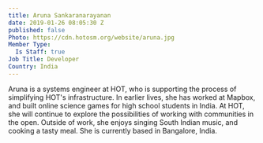 ```yaml
---
title: Aruna Sankaranarayanan
date: 2019-01-26 08:05:30 Z
published: false
Photo: https://cdn.hotosm.org/website/aruna.jpg
Member Type:
  Is Staff: true
Job Title: Developer
Country: India
---
```


Aruna is a systems engineer at HOT, who is supporting the process of simplifying
 HOT's infrastructure. In earlier lives, she has worked at Mapbox, and
 built online science games for high school students in India. At HOT, she will
 continue to explore the possibilities of working with communities in the open.
 Outside of work, she enjoys singing South Indian music, and cooking a tasty meal.
 She is currently based in Bangalore, India.
